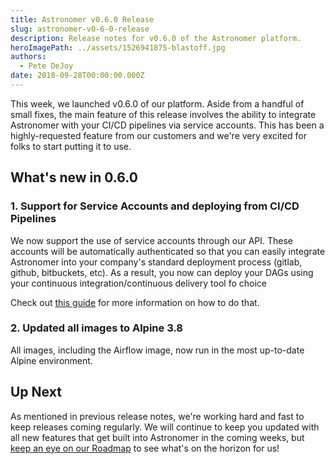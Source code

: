 ```yaml
---
title: Astronomer v0.6.0 Release
slug: astronomer-v0-6-0-release
description: Release notes for v0.6.0 of the Astronomer platform.
heroImagePath: ../assets/1526941875-blastoff.jpg
authors:
  - Pete DeJoy
date: 2018-09-28T00:00:00.000Z
---
```


This week, we launched v0.6.0 of our platform. Aside from a handful of small fixes, the main feature of this release involves the ability to integrate Astronomer with your CI/CD pipelines via service accounts. This has been a highly-requested feature from our customers and we're very excited for folks to start putting it to use.

## What's new in 0.6.0

### 1. Support for Service Accounts and deploying from CI/CD Pipelines

We now support the use of service accounts through our API.  These accounts will be automatically authenticated so that you can easily integrate Astronomer into your company's standard deployment process (gitlab, github, bitbuckets, etc). As a result, you now can deploy your DAGs using your continuous integration/continuous delivery tool fo choice

Check out [this guide](https://www.astronomer.io/guides/deploying-dags-with-cicd/) for more information on how to do that.


### 2. Updated all images to Alpine 3.8

All images, including the Airflow image, now run in the most up-to-date Alpine environment.


## Up Next

As mentioned in previous release notes, we're working hard and fast to keep releases coming regularly. We will continue to keep you updated with all new features that get built into Astronomer in the coming weeks, but [keep an eye on our Roadmap](https://www.astronomer.io/docs/roadmap/) to see what's on the horizon for us!
